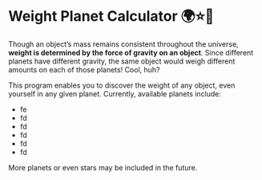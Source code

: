 # Weight Planet Calculator 🌍⭐🌙

Though an object’s mass remains consistent throughout the universe, **weight is determined by the force of gravity on an object**. Since different planets have different gravity, the same object would weigh different amounts on each of those planets! Cool, huh?

This program enables you to discover the weight of any object, even yourself in any given planet. Currently, available planets include:

- fe
- fd
- fd
- fd
- fd
- fd

More planets or even stars may be included in the future.

